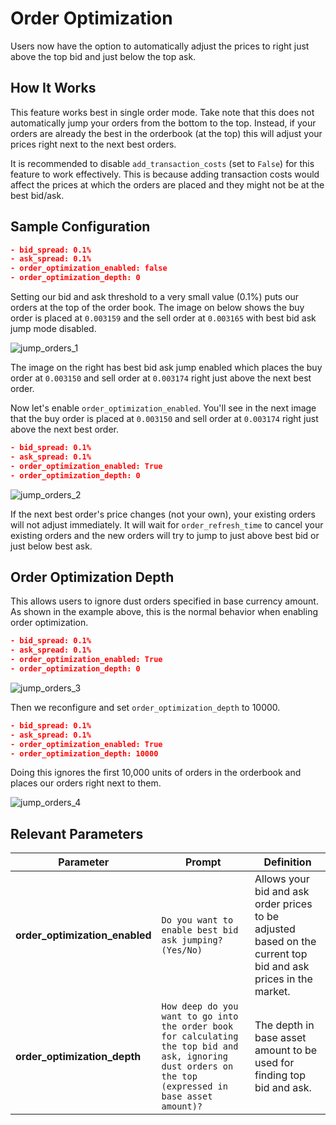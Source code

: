 # Order Optimization

Users now have the option to automatically adjust the prices to right just above the top bid and just below the top ask.

## How It Works

This feature works best in single order mode. Take note that this does not automatically jump your orders from the bottom to the top. Instead, if your orders are already the best in the orderbook (at the top) this will adjust your prices right next to the next best orders.

It is recommended to disable `add_transaction_costs` (set to `False`) for this feature to work effectively. This is because adding transaction costs would affect the prices at which the orders are placed and they might not be at the best bid/ask.

## Sample Configuration

```json
- bid_spread: 0.1%
- ask_spread: 0.1%
- order_optimization_enabled: false
- order_optimization_depth: 0
```

Setting our bid and ask threshold to a very small value (0.1%) puts our orders at the top of the order book. The image on below shows the buy order is placed at `0.003159` and the sell order at `0.003165` with best bid ask jump mode disabled.

![jump_orders_1](/assets/img/jump_orders1.png)

The image on the right has best bid ask jump enabled which places the buy order at `0.003150` and sell order at `0.003174` right just above the next best order.

Now let's enable `order_optimization_enabled`. You'll see in the next image that the buy order is placed at `0.003150` and sell order at `0.003174` right just above the next best order.

```json
- bid_spread: 0.1%
- ask_spread: 0.1%
- order_optimization_enabled: True
- order_optimization_depth: 0
```

![jump_orders_2](/assets/img/jump_orders2.png)

If the next best order's price changes (not your own), your existing orders will not adjust immediately. It will wait for `order_refresh_time` to cancel your existing orders and the new orders will try to jump to just above best bid or just below best ask.

## Order Optimization Depth

This allows users to ignore dust orders specified in base currency amount. As shown in the example above, this is the normal behavior when enabling order optimization.

```json
- bid_spread: 0.1%
- ask_spread: 0.1%
- order_optimization_enabled: True
- order_optimization_depth: 0
```

![jump_orders_3](/assets/img/jump_orders3.png)

Then we reconfigure and set `order_optimization_depth` to 10000.

```json
- bid_spread: 0.1%
- ask_spread: 0.1%
- order_optimization_enabled: True
- order_optimization_depth: 10000
```

Doing this ignores the first 10,000 units of orders in the orderbook and places our orders right next to them.

![jump_orders_4](/assets/img/jump_orders4.png)


## Relevant Parameters

| Parameter | Prompt | Definition |
|-----------|--------|------------|
| **order_optimization_enabled** | `Do you want to enable best bid ask jumping? (Yes/No)` | Allows your bid and ask order prices to be adjusted based on the current top bid and ask prices in the market. |
| **order_optimization_depth** | `How deep do you want to go into the order book for calculating the top bid and ask, ignoring dust orders on the top (expressed in base asset amount)?` | The depth in base asset amount to be used for finding top bid and ask. |